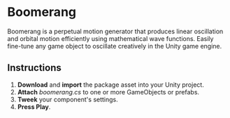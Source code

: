 # Boomerang
Boomerang is a perpetual motion generator that produces linear oscillation and orbital motion efficiently using mathematical wave functions. Easily fine-tune any game object to oscillate creatively in the Unity game engine.

## Instructions
<ol>
  <li><b>Download</b> and <b>import</b> the package asset into your Unity project.</li>
  <li><b>Attach</b> <i>boomerang.cs</i> to one or more GameObjects or prefabs.</li>
  <li><b>Tweek</b> your component's settings.</li>
  <li><b>Press Play</b>.</li>
</ol>

